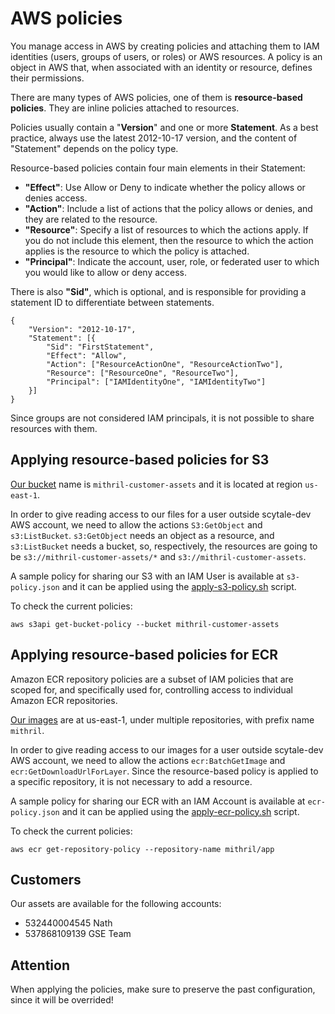 # AWS policies

You manage access in AWS by creating policies and attaching them to IAM identities (users, groups of users, or roles) or AWS resources. A policy is an object in AWS that, when associated with an identity or resource, defines their permissions. 

There are many types of AWS policies, one of them is **resource-based policies**. They are inline policies attached to resources.

Policies usually contain a "**Version**" and one or more **Statement**. 
As a best practice, always use the latest 2012-10-17 version, and the content of "Statement" depends on the policy type.

Resource-based policies contain four main elements in their Statement:
- **"Effect"**: Use Allow or Deny to indicate whether the policy allows or denies access.
- **"Action"**: Include a list of actions that the policy allows or denies, and they are related to the resource.
- **"Resource"**: Specify a list of resources to which the actions apply. If you do not include this element, then the resource to which the action applies is the resource to which the policy is attached.
- **"Principal"**: Indicate the account, user, role, or federated user to which you would like to allow or deny access.

There is also **"Sid"**, which is optional, and is responsible for providing a statement ID to differentiate between statements.

```
{
    "Version": "2012-10-17",
    "Statement": [{
        "Sid": "FirstStatement",
        "Effect": "Allow",
        "Action": ["ResourceActionOne", "ResourceActionTwo"],
        "Resource": ["ResourceOne", "ResourceTwo"], 
        "Principal": ["IAMIdentityOne", "IAMIdentityTwo"]
    }]
}
```

Since groups are not considered IAM principals, it is not possible to share resources with them.

## Applying resource-based policies for S3

[Our bucket](https://s3.console.aws.amazon.com/s3/buckets/mithril-customer-assets?region=us-east-1&tab=objects) name is `mithril-customer-assets` and it is located at region `us-east-1`.

In order to give reading access to our files for a user outside scytale-dev AWS account, we need to allow the actions `S3:GetObject` and `s3:ListBucket`. `s3:GetObject` needs an object as a resource, and `s3:ListBucket` needs a bucket, so, respectively, the resources are going to be `s3://mithril-customer-assets/*` and `s3://mithril-customer-assets`.

A sample policy for sharing our S3 with an IAM User is available at `s3-policy.json` and it can be applied using the [apply-s3-policy.sh](apply-s3-policy.sh) script.

To check the current policies:
```
aws s3api get-bucket-policy --bucket mithril-customer-assets
```

## Applying resource-based policies for ECR

Amazon ECR repository policies are a subset of IAM policies that are scoped for, and specifically used for, controlling access to individual Amazon ECR repositories.

[Our images](https://console.aws.amazon.com/ecr/repositories?region=us-east-1) are at us-east-1, under multiple repositories, with prefix name `mithril`.

In order to give reading access to our images for a user outside scytale-dev AWS account, we need to allow the actions `ecr:BatchGetImage` and `ecr:GetDownloadUrlForLayer`. Since the resource-based policy is applied to a specific repository, it is not necessary to add a resource.

A sample policy for sharing our ECR with an IAM Account is available at `ecr-policy.json` and it can be applied using the [apply-ecr-policy.sh](apply-ecr-policy.sh) script.

To check the current policies:
```
aws ecr get-repository-policy --repository-name mithril/app
```

## Customers

Our assets are available for the following accounts:

- 532440004545 Nath
- 537868109139 GSE Team


## Attention

When applying the policies, make sure to preserve the past configuration, since it will be overrided!
